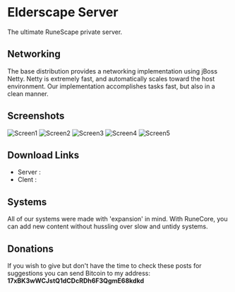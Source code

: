 # Elderscape Server

  The ultimate RuneScape private server.
 
## Networking
  The base distribution provides a networking implementation using jBoss Netty. Netty is extremely fast, and automatically scales toward the host environment. Our implementation accomplishes tasks fast, but also in a clean manner.
  
## Screenshots
![Screen1](https://imgur.com/thGTOP9)
![Screen2](https://imgur.com/WH9QrVO)
![Screen3](https://imgur.com/ifsN7Jv)
![Screen4](https://imgur.com/ifsN7Jv)
![Screen5](https://imgur.com/zxjBlD5)

## Download Links
  - Server :
  - Clent : 
  
## Systems
  All of our systems were made with 'expansion' in mind.
  With RuneCore, you can add new content without hussling over slow and untidy systems.
  
  
## Donations
  If you wish to give but don't have the time to check these posts for suggestions you can send Bitcoin to my address:    <b>17xBK3wWCJstQ1dCDcRDh6F3QgmE68kdkd</b>


